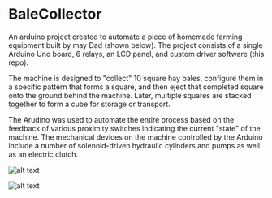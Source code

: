 # BaleCollector
An arduino project created to automate a piece of homemade farming equipment built by may Dad (shown below). The project consists of a single Arduino Uno board, 6 relays, an LCD panel, and custom driver software (this repo).

The machine is designed to "collect" 10 square hay bales, configure them in a specific pattern that forms a square, and then eject that completed square onto the ground behind the machine. Later, multiple squares are stacked together to form a cube for storage or transport.

The Arudino was used to automate the entire process based on the feedback of various proximity switches indicating the current "state" of the machine. The mechanical devices on the machine controlled by the Arduino include a number of solenoid-driven hydraulic cylinders and pumps as well as an electric clutch.

![alt text](https://i.imgur.com/t25SUmL.jpg)

![alt text](https://i.imgur.com/QJbb2hS.jpg)

